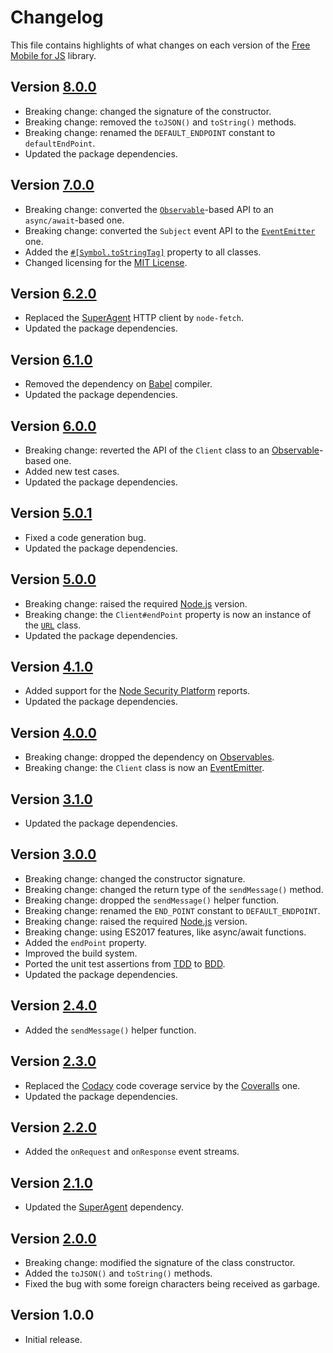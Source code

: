 # Changelog
This file contains highlights of what changes on each version of the [Free Mobile for JS](https://github.com/cedx/free-mobile.js) library.

## Version [8.0.0](https://github.com/cedx/free-mobile.js/compare/v7.0.0...v8.0.0)
- Breaking change: changed the signature of the constructor.
- Breaking change: removed the `toJSON()` and `toString()` methods.
- Breaking change: renamed the `DEFAULT_ENDPOINT` constant to `defaultEndPoint`.
- Updated the package dependencies.

## Version [7.0.0](https://github.com/cedx/free-mobile.js/compare/v6.2.0...v7.0.0)
- Breaking change: converted the [`Observable`](http://reactivex.io/intro.html)-based API to an `async/await`-based one.
- Breaking change: converted the `Subject` event API to the [`EventEmitter`](https://nodejs.org/api/events.html) one.
- Added the [`#[Symbol.toStringTag]`](https://developer.mozilla.org/en-US/docs/Web/JavaScript/Reference/Global_Objects/Symbol/toStringTag) property to all classes.
- Changed licensing for the [MIT License](https://opensource.org/licenses/MIT).

## Version [6.2.0](https://github.com/cedx/free-mobile.js/compare/v6.1.0...v6.2.0)
- Replaced the [SuperAgent](https://visionmedia.github.io/superagent) HTTP client by `node-fetch`.
- Updated the package dependencies.

## Version [6.1.0](https://github.com/cedx/free-mobile.js/compare/v6.0.0...v6.1.0)
- Removed the dependency on [Babel](https://babeljs.io) compiler.
- Updated the package dependencies.

## Version [6.0.0](https://github.com/cedx/free-mobile.js/compare/v5.0.1...v6.0.0)
- Breaking change: reverted the API of the `Client` class to an [Observable](http://reactivex.io/intro.html)-based one.
- Added new test cases.
- Updated the package dependencies.

## Version [5.0.1](https://github.com/cedx/free-mobile.js/compare/v5.0.0...v5.0.1)
- Fixed a code generation bug.
- Updated the package dependencies.

## Version [5.0.0](https://github.com/cedx/free-mobile.js/compare/v4.1.0...v5.0.0)
- Breaking change: raised the required [Node.js](https://nodejs.org) version.
- Breaking change: the `Client#endPoint` property is now an instance of the [`URL`](https://developer.mozilla.org/en-US/docs/Web/API/URL) class.
- Updated the package dependencies.

## Version [4.1.0](https://github.com/cedx/free-mobile.js/compare/v4.0.0...v4.1.0)
- Added support for the [Node Security Platform](https://nodesecurity.io) reports.
- Updated the package dependencies.

## Version [4.0.0](https://github.com/cedx/free-mobile.js/compare/v3.1.0...v4.0.0)
- Breaking change: dropped the dependency on [Observables](http://reactivex.io/intro.html).
- Breaking change: the `Client` class is now an [EventEmitter](https://nodejs.org/api/events.html#events_class_eventemitter).

## Version [3.1.0](https://github.com/cedx/free-mobile.js/compare/v3.0.0...v3.1.0)
- Updated the package dependencies.

## Version [3.0.0](https://github.com/cedx/free-mobile.js/compare/v2.4.0...v3.0.0)
- Breaking change: changed the constructor signature.
- Breaking change: changed the return type of the `sendMessage()` method.
- Breaking change: dropped the `sendMessage()` helper function.
- Breaking change: renamed the `END_POINT` constant to `DEFAULT_ENDPOINT`.
- Breaking change: raised the required [Node.js](https://nodejs.org) version.
- Breaking change: using ES2017 features, like async/await functions.
- Added the `endPoint` property.
- Improved the build system.
- Ported the unit test assertions from [TDD](https://en.wikipedia.org/wiki/Test-driven_development) to [BDD](https://en.wikipedia.org/wiki/Behavior-driven_development).
- Updated the package dependencies.

## Version [2.4.0](https://github.com/cedx/free-mobile.js/compare/v2.3.0...v2.4.0)
- Added the `sendMessage()` helper function.

## Version [2.3.0](https://github.com/cedx/free-mobile.js/compare/v2.2.0...v2.3.0)
- Replaced the [Codacy](https://www.codacy.com) code coverage service by the [Coveralls](https://coveralls.io) one.
- Updated the package dependencies.

## Version [2.2.0](https://github.com/cedx/free-mobile.js/compare/v2.1.0...v2.2.0)
- Added the `onRequest` and `onResponse` event streams.

## Version [2.1.0](https://github.com/cedx/free-mobile.js/compare/v2.0.0...v2.1.0)
- Updated the [SuperAgent](https://visionmedia.github.io/superagent) dependency.

## Version [2.0.0](https://github.com/cedx/free-mobile.js/compare/v1.0.0...v2.0.0)
- Breaking change: modified the signature of the class constructor.
- Added the `toJSON()` and `toString()` methods.
- Fixed the bug with some foreign characters being received as garbage.

## Version 1.0.0
- Initial release.
